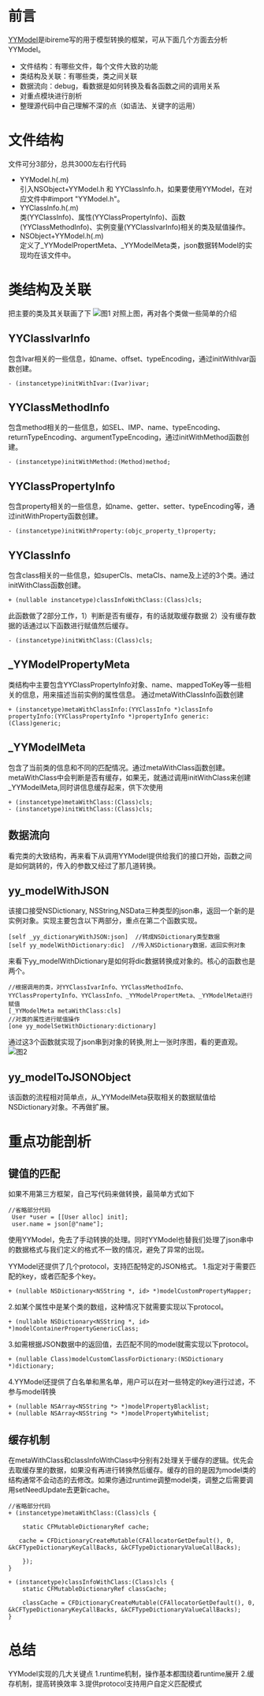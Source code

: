 # **前言**
 [YYModel](https://github.com/ibireme/YYModel)是ibireme写的用于模型转换的框架，可从下面几个方面去分析YYModel。
  - 文件结构：有哪些文件，每个文件大致的功能
  - 类结构及关联：有哪些类，类之间关联
  - 数据流向：debug，看数据是如何转换及看各函数之间的调用关系
  - 对重点模块进行剖析 
  - 整理源代码中自己理解不深的点（如语法、关键字的运用）

# **文件结构**
文件可分3部分，总共3000左右行代码
- YYModel.h(.m)  
引入NSObject+YYModel.h 和 YYClassInfo.h，如果要使用YYModel，在对应文件中#import "YYModel.h"。
- YYClassInfo.h(.m)  
类(YYClassInfo)、属性(YYClassPropertyInfo)、函数(YYClassMethodInfo)、实例变量(YYClassIvarInfo)相关的类及赋值操作。
- NSObject+YYModel.h(.m)  
定义了_YYModelPropertMeta、_YYModelMeta类，json数据转Model的实现均在该文件中。

# **类结构及关联**

把主要的类及其关联画了下
![图1](https://github.com/wwanglifeng/SourceLearning/blob/master/images/YYModelClassImage.png)
对照上图，再对各个类做一些简单的介绍
## YYClassIvarInfo
包含Ivar相关的一些信息，如name、offset、typeEncoding，通过initWithIvar函数创建。
```
- (instancetype)initWithIvar:(Ivar)ivar;
```
## YYClassMethodInfo
包含method相关的一些信息，如SEL、IMP、name、typeEncoding、returnTypeEncoding、argumentTypeEncoding，通过initWithMethod函数创建。

```
- (instancetype)initWithMethod:(Method)method;
```
## YYClassPropertyInfo
包含property相关的一些信息，如name、getter、setter、typeEncoding等，通过initWithProperty函数创建。
```
- (instancetype)initWithProperty:(objc_property_t)property;
```
## YYClassInfo
包含class相关的一些信息，如superCls、metaCls、name及上述的3个类。通过initWithClass函数创建。
```
+ (nullable instancetype)classInfoWithClass:(Class)cls;
```
此函数做了2部分工作，1）判断是否有缓存，有的话就取缓存数据 2）没有缓存数据的话通过以下函数进行赋值然后缓存。
```
- (instancetype)initWithClass:(Class)cls;
```
## _YYModelPropertyMeta
类结构中主要包含YYClassPropertyInfo对象、name、mappedToKey等一些相关的信息，用来描述当前实例的属性信息。
通过metaWithClassInfo函数创建
```
+ (instancetype)metaWithClassInfo:(YYClassInfo *)classInfo propertyInfo:(YYClassPropertyInfo *)propertyInfo generic:(Class)generic;
```
## _YYModelMeta
包含了当前类的信息和不同的匹配情况。通过metaWithClass函数创建。metaWithClass中会判断是否有缓存，如果无，就通过调用initWithClass来创建_YYModelMeta,同时讲信息缓存起来，供下次使用
```
+ (instancetype)metaWithClass:(Class)cls;
- (instancetype)initWithClass:(Class)cls;
```


## **数据流向**
看完类的大致结构，再来看下从调用YYModel提供给我们的接口开始，函数之间是如何跳转的，传入的参数又经过了那几道转换。
## yy_modelWithJSON
   该接口接受NSDictionary, NSString,NSData三种类型的json串，返回一个新的是实例对象。实现主要包含以下两部分，重点在第二个函数实现。
```
[self _yy_dictionaryWithJSON:json]  //转成NSDictionary类型数据
[self yy_modelWithDictionary:dic]  //传入NSDictionary数据，返回实例对象
```

来看下yy_modelWithDictionary是如何将dic数据转换成对象的。核心的函数也是两个。

````
//根据调用的类，对YYClassIvarInfo、YYClassMethodInfo、YYClassPropertyInfo、YYClassInfo、_YYModelPropertMeta、_YYModelMeta进行赋值
[_YYModelMeta metaWithClass:cls] 
//对类的属性进行赋值操作
[one yy_modelSetWithDictionary:dictionary]   
````

通过这3个函数就实现了json串到对象的转换,附上一张时序图，看的更直观。
![图2](https://github.com/wwanglifeng/SourceLearning/blob/master/images/YYModel%E6%97%B6%E5%BA%8F%E5%9B%BE.png)

## yy_modelToJSONObject
该函数的流程相对简单点，从_YYModelMeta获取相关的数据赋值给NSDictionary对象。不再做扩展。


# **重点功能剖析**
## 键值的匹配
如果不用第三方框架，自己写代码来做转换，最简单方式如下
```
//省略部分代码
 User *user = [[User alloc] init];
 user.name = json[@"name"];
```
使用YYModel，免去了手动转换的处理。同时YYModel也替我们处理了json串中的数据格式与我们定义的格式不一致的情况，避免了异常的出现。

YYModel还提供了几个protocol，支持匹配特定的JSON格式。
1.指定对于需要匹配的key，或者匹配多个key。
```
+ (nullable NSDictionary<NSString *, id> *)modelCustomPropertyMapper;
```
2.如某个属性中是某个类的数组，这种情况下就需要实现以下protocol。
```
+ (nullable NSDictionary<NSString *, id> *)modelContainerPropertyGenericClass;
```
3.如需根据JSON数据中的返回值，去匹配不同的model就需实现以下protocol。
```
+ (nullable Class)modelCustomClassForDictionary:(NSDictionary *)dictionary;
```
4.YYModel还提供了白名单和黑名单，用户可以在对一些特定的key进行过滤，不参与model转换
```
+ (nullable NSArray<NSString *> *)modelPropertyBlacklist;
+ (nullable NSArray<NSString *> *)modelPropertyWhitelist;

```
## 缓存机制
在metaWithClass和classInfoWithClass中分别有2处理关于缓存的逻辑。优先会去取缓存里的数据，如果没有再进行转换然后缓存。缓存的目的是因为model类的结构通常不会动态的去修改。如果你通过runtime调整model类，调整之后需要调用setNeedUpdate去更新cache。
```
//省略部分代码
+ (instancetype)metaWithClass:(Class)cls {
    
    static CFMutableDictionaryRef cache;
    
   cache = CFDictionaryCreateMutable(CFAllocatorGetDefault(), 0, &kCFTypeDictionaryKeyCallBacks, &kCFTypeDictionaryValueCallBacks);
  
    });
}

+ (instancetype)classInfoWithClass:(Class)cls {
    static CFMutableDictionaryRef classCache;
   
    classCache = CFDictionaryCreateMutable(CFAllocatorGetDefault(), 0, &kCFTypeDictionaryKeyCallBacks, &kCFTypeDictionaryValueCallBacks);
}

```

# **总结**
YYModel实现的几大关键点
1.runtime机制，操作基本都围绕着runtime展开
2.缓存机制，提高转换效率
3.提供protocol支持用户自定义匹配模式


